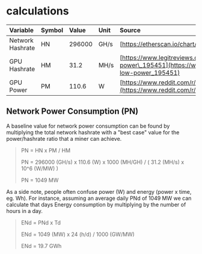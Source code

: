 # calculations

| Variable | Symbol | Value | Unit | Source |
| :--- | :--- | :--- | :--- | :--- |
| Network Hashrate | HN | 296000 | GH/s | [https://etherscan.io/chart/hashrate](https://etherscan.io/chart/hashrate) |
| GPU Hashrate | HM | 31.2 | MH/s | [https://www.legitreviews.com/geforce-gtx-1070-ethereum-mining-small-tweaks-great-hashrate-low-power\_195451](https://www.legitreviews.com/geforce-gtx-1070-ethereum-mining-small-tweaks-great-hashrate-low-power_195451) |
| GPU Power | PM | 110.6 | W | [https://www.reddit.com/r/ethereum/comments/7vewys/10000\_tons\_co2\_per\_day\_and\_climbing\_eip\_858/dtrswyz/](https://www.reddit.com/r/ethereum/comments/7vewys/10000_tons_co2_per_day_and_climbing_eip_858/dtrswyz/) |

## Network Power Consumption \(PN\)

A baseline value for network power consumption can be found by multiplying the total network hashrate with a "best case" value for the power/hashrate ratio that a miner can achieve.

> PN = HN x PM / HM
>
> PN = 296000 \(GH/s\) x 110.6 \(W\) x 1000 \(MH/GH\) / \( 31.2 \(MH/s\) x 10^6 \(W/MW\) \)
>
> PN = 1049 MW

As a side note, people often confuse power \(W\) and energy \(power x time, eg. Wh\). For instance, assuming an average daily PNd of 1049 MW we can calculate that days Energy consumption by multiplying by the number of hours in a day.

> ENd = PNd x Td
>
> ENd = 1049 \(MW\) x 24 \(h/d\) / 1000 \(GW/MW\)
>
> ENd = 19.7 GWh

